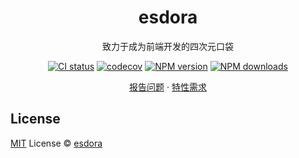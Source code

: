 <div align="center"><a name="readme-top"></a>

<h1>esdora</h1>

致力于成为前端开发的四次元口袋

[![CI status][github-action-image]][github-action-url] [![codecov][codecov-image]][codecov-url] [![NPM version][npm-image]][npm-url] [![NPM downloads][download-image]][download-url]

[报告问题][github-issues-url] · [特性需求][github-issues-url]

[npm-image]: https://img.shields.io/npm/v/esdora.svg?style=flat-square
[npm-url]: https://npmjs.org/package/esdora
[github-action-image]: https://github.com/esdora-js/esdora/actions/workflows/ci.yml/badge.svg
[github-action-url]: https://github.com/esdora-js/esdora/blob/main/.github/workflows/ci.yml
[codecov-image]: https://img.shields.io/codecov/c/github/esdora-js/esdora/main.svg?style=flat-square
[codecov-url]: https://codecov.io/gh/esdora-js/esdora/branch/main
[download-image]: https://img.shields.io/npm/dm/esdora.svg?style=flat-square
[download-url]: https://npmjs.org/package/esdora
[github-issues-url]: https://github.com/esdora-js/esdora/issues

</div>

## License

[MIT](./LICENSE) License © [esdora](https://github.com/esdora-js/esdora)
